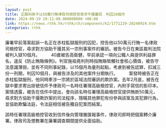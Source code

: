 ```yaml
---
layout: post
title: 正服刑男子以50萬行賄律政司檢控官尋求干擾審訊　判囚10個月
date: 2024-09-19 19:11:08.000000000 +08:00
link: https://news.rthk.hk/rthk/ch/component/k2/1771229-20240919.htm
categories: rthk
---
```


廉署早前落案起訴一名正在赤柱監獄服刑的囚犯，控告他以50萬元行賄一名律政司檢控官，尋求對方協助干擾其另一宗刑事案件的審訊。被告今日在東區裁判法院被判入獄10個月。
　　 
40歲被告高衛健，早前承認一項向公職人員提供利益罪名，違反《防止賄賂條例》。判官施祖堯判刑時指賄賂牴觸社會核心價值，被告守法意識薄弱，並有不同刑事紀錄，以15個月為量刑起點，考慮到被告認罪，扣減三份一刑期，判囚10個月，與被告涉及的其他案件分期執行。
　　 
案發時被告正在赤柱監獄服刑，他同時牽涉一宗將於區域法院審訊的欺詐案。去年2月底，被告在獄中要求寄出掛號信件予律政司一名時任署理高級檢控官，內附手寫信的影印本。案情透露，被告在信件中提出，會向該名時任署理高級檢控官提供賄款50萬元，尋求對方協助干擾欺詐案的司法程序，隱瞞其他罪犯有份參與該案及其犯罪行為，並協助欺騙法庭，令法庭相信被告獨自犯案而結案。

該時任署理高級檢控官收到信件後向管理層匯報事件，律政司即時把個案轉介廉署。律政司及懲教署在廉署調查期間提供全面協助。　　
